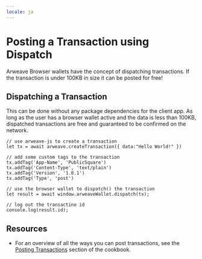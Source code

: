 ```yaml
---
locale: ja
---
```

# Posting a Transaction using Dispatch
Arweave Browser wallets have the concept of dispatching transactions. If the transaction is under 100KB in size it can be posted for free!
## Dispatching a Transaction
This can be done without any package dependencies for the client app. As long as the user has a browser wallet active and the data is less than 100KB, dispatched transactions are free and guaranteed to be confirmed on the network.

```js:no-line-numbers
// use arweave-js to create a transaction
let tx = await arweave.createTransaction({ data:"Hello World!" })

// add some custom tags to the transaction
tx.addTag('App-Name', 'PublicSquare')
tx.addTag('Content-Type', 'text/plain')
tx.addTag('Version', '1.0.1')
tx.addTag('Type', 'post')

// use the browser wallet to dispatch() the transaction
let result = await window.arweaveWallet.dispatch(tx);

// log out the transactino id
console.log(result.id);
```

## Resources
* For an overview of all the ways you can post transactions, see the [Posting Transactions](../../concepts/post-transactions.md) section of the cookbook.